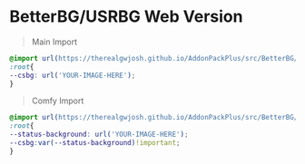 # BetterBG/USRBG Web Version
> Main Import
```css
@import url(https://therealgwjosh.github.io/AddonPackPlus/src/BetterBG/main.css);
:root{
--csbg: url('YOUR-IMAGE-HERE');
}
```
> Comfy Import
```css
@import url(https://therealgwjosh.github.io/AddonPackPlus/src/BetterBG/Comfy-USRBG.css);
:root{
--status-background: url('YOUR-IMAGE-HERE');
--csbg:var(--status-background)!important;
}
```

